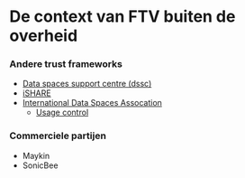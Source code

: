 # De context van FTV buiten de overheid

### Andere trust frameworks

- [Data spaces support centre (dssc)](https://dssc.eu/space/BVE/357075461/Trust+Framework)
- [iSHARE](https://ishare.eu/nl/home/over-ishare/)
- [International Data Spaces Assocation](https://internationaldataspaces.org/)
  - [Usage control](https://docs.internationaldataspaces.org/ids-knowledgebase/v/ids-ram-4/perspectives-of-the-reference-architecture-model/4_perspectives/4_1_security_perspective/4_1_6_usage_control#figure-4.1.6.4-odrl-information-model)

### Commerciele partijen
- Maykin
- SonicBee